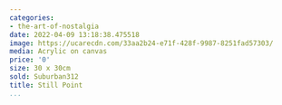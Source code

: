 ```yaml
---
categories:
- the-art-of-nostalgia
date: 2022-04-09 13:18:38.475518
image: https://ucarecdn.com/33aa2b24-e71f-428f-9987-8251fad57303/
media: Acrylic on canvas
price: '0'
size: 30 x 30cm
sold: Suburban312
title: Still Point
...
```

